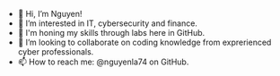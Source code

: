 - 👋 Hi, I’m Nguyen!
- 👀 I’m interested in IT, cybersecurity and finance. 
- 🌱 I'm honing my skills through labs here in GitHub. 
- 💞️ I’m looking to collaborate on coding knowledge from exprerienced cyber professionals. 
- 📫 How to reach me: @nguyenla74 on GitHub.

<!---
nguyenla74/nguyenla74 is a ✨ special ✨ repository because its `README.md` (this file) appears on your GitHub profile.
You can click the Preview link to take a look at your changes.
--->
